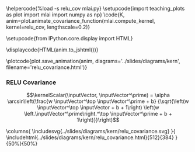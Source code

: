 \helpercode{%load -s relu_cov mlai.py}
\setupcode{import teaching_plots as plot
import mlai
import numpy as np}
\code{K, anim=plot.animate_covariance_function(mlai.compute_kernel, 
                                         kernel=relu_cov, lengthscale=0.2)}

\setupcode{from IPython.core.display import HTML}

\displaycode{HTML(anim.to_jshtml())}

\plotcode{plot.save_animation(anim, 
                    diagrams='../slides/diagrams/kern', 
				    filename='relu_covariance.html')}


### RELU Covariance

$$\kernelScalar(\inputVector, \inputVector^\prime) = 
\alpha \arcsin\left(\frac{w \inputVector^\top \inputVector^\prime + b}
{\sqrt{\left(w \inputVector^\top \inputVector + b + 1\right)
\left(w \left.\inputVector^\prime\right.^\top \inputVector^\prime + b + 1\right)}}\right)$$

\columns{
\includesvg{../slides/diagrams/kern/relu_covariance.svg}
}{
\includehtml{../slides/diagrams/kern/relu_covariance.html}{512}{384}
}{50%}{50%}

